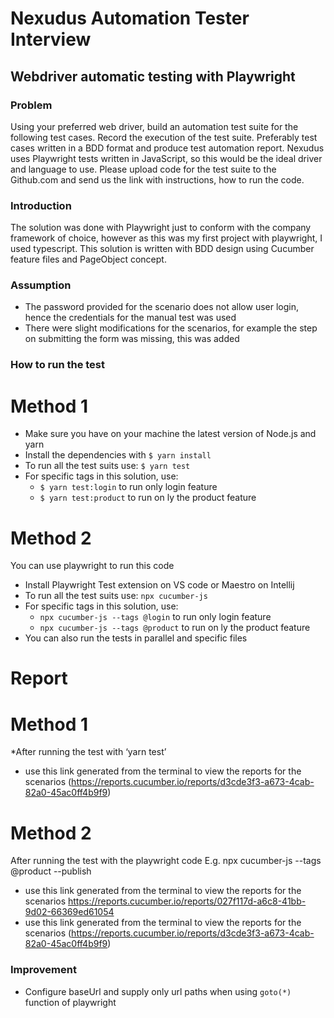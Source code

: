 # Nexudus Automation Tester Interview 

## Webdriver automatic testing with Playwright

### Problem
Using your preferred web driver, build an automation test suite for the following test cases.
Record the execution of the test suite. Preferably test cases written in a BDD format and produce test automation report.
Nexudus uses Playwright tests written in JavaScript, so this would be the ideal driver and language to use.
Please upload code for the test suite to the Github.com and send us the link with instructions, how to run the code.

### Introduction
The solution was done with Playwright just to conform with the company framework of choice, however as this was my first 
project with playwright, I used typescript.
This solution is written with BDD design using Cucumber feature files and PageObject concept.

### Assumption
* The password provided for the scenario does not allow user login, hence the credentials for the manual test was used
* There were slight modifications for the scenarios, for example the step on submitting the form was missing, this was added

### How to run the test
# Method 1
* Make sure you have on your machine the latest version of Node.js and yarn
* Install the dependencies with `$ yarn install`
* To run all the test suits use: `$ yarn test`
* For specific tags in this solution, use:
  * `$ yarn test:login` to run only login feature
  * `$ yarn test:product` to run on ly the product feature
# Method 2
You can use playwright to run this code
* Install Playwright Test extension on VS code or Maestro on Intellij
* To run all the test suits use: `npx cucumber-js`
* For specific tags in this solution, use:
  * `npx cucumber-js --tags @login` to run only login feature
  * `npx cucumber-js --tags @product` to run on ly the product feature
* You can also run the tests in parallel and specific files

# Report
# Method 1
*After running the test with ‘yarn test’
* use this link generated from the terminal to view the reports for the scenarios
  (https://reports.cucumber.io/reports/d3cde3f3-a673-4cab-82a0-45ac0ff4b9f9)
# Method 2
After running the test with the playwright code E.g.  npx cucumber-js --tags @product --publish
* use this link generated from the terminal to view the reports for the scenarios
  https://reports.cucumber.io/reports/027f117d-a6c8-41bb-9d02-66369ed61054
* use this link generated from the terminal to view the reports for the scenarios 
(https://reports.cucumber.io/reports/d3cde3f3-a673-4cab-82a0-45ac0ff4b9f9)

### Improvement
* Configure baseUrl and supply only url paths when using `goto(*)` function of playwright
